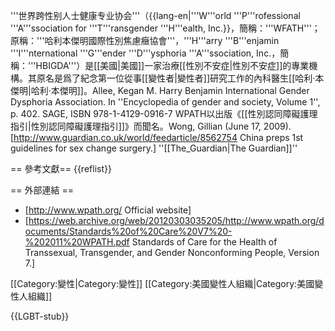 '''世界跨性别人士健康专业协会'''（{{lang-en|'''W'''orld '''P'''rofessional '''A'''ssociation for '''T'''ransgender '''H'''ealth, Inc.}}，簡稱：'''WFATH'''；原稱：'''哈利本傑明國際性別焦慮癥協會'''，'''H'''arry '''B'''enjamin '''I'''nternational '''G'''ender '''D'''ysphoria '''A'''ssociation, Inc.，簡稱：'''HBIGDA'''）是[[美國|美國]]一家治療[[性別不安症|性別不安症]]的專業機構。其原名是爲了紀念第一位從事[[變性者|變性者]]研究工作的內科醫生[[哈利·本傑明|哈利·本傑明]]。<ref name="allee">Allee, Kegan M. Harry Benjamin International Gender Dysphoria Association. In ''Encyclopedia of gender and society, Volume 1'', p. 402. SAGE, ISBN 978-1-4129-0916-7</ref> WPATH以出版《[[性別認同障礙護理指引|性別認同障礙護理指引]]》而聞名。<ref name="wong">Wong, Gillian (June 17, 2009). [http://www.guardian.co.uk/world/feedarticle/8562754 China preps 1st guidelines for sex change surgery.] ''[[The_Guardian|The Guardian]]''</ref>

== 參考文獻==
{{reflist}}

== 外部連結 ==

* [http://www.wpath.org/ Official website]
* [https://web.archive.org/web/20120303035205/http://www.wpath.org/documents/Standards%20of%20Care%20V7%20-%202011%20WPATH.pdf Standards of Care for the Health of Transsexual, Transgender, and Gender Nonconforming People, Version 7.]

[[Category:變性|Category:變性]]
[[Category:美國變性人組織|Category:美國變性人組織]]

{{LGBT-stub}}